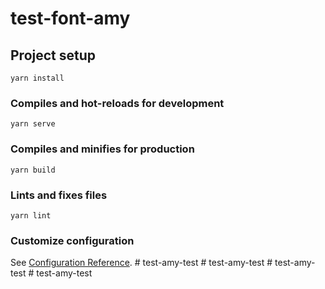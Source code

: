 # test-font-amy

## Project setup
```
yarn install
```

### Compiles and hot-reloads for development
```
yarn serve
```

### Compiles and minifies for production
```
yarn build
```

### Lints and fixes files
```
yarn lint
```

### Customize configuration
See [Configuration Reference](https://cli.vuejs.org/config/).
#   t e s t - a m y - t e s t  
 #   t e s t - a m y - t e s t  
 #   t e s t - a m y - t e s t  
 #   t e s t - a m y - t e s t  
 